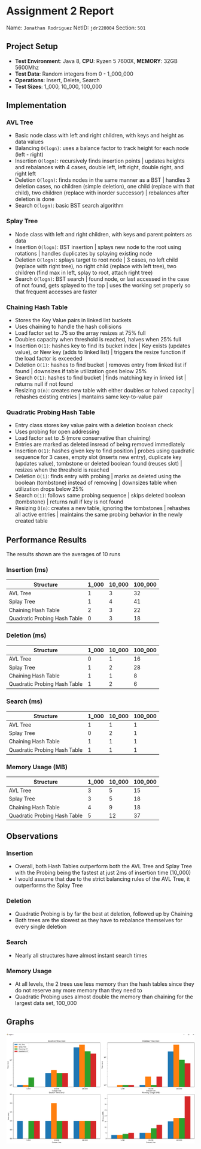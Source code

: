 # Assignment 2 Report
Name: `Jonathan Rodriguez`
NetID: `jdr220004`
Section: `501`


## Project Setup
- **Test Environment**: Java 8, **CPU**: Ryzen 5 7600X, **MEMORY**: 32GB 5600Mhz
- **Test Data**: Random integers from 0 - 1_000_000
- **Operations**: Insert, Delete, Search
- **Test Sizes**: 1_000, 10_000, 100_000

## Implementation

### AVL Tree
- Basic node class with left and right children, with keys and height as data values
- Balancing `O(logn)`: uses a balance factor to track height for each node (left - right)
- Insertion `O(logn)`: recursively finds insertion points | updates heights and rebalances with 4 cases, double left, left right, double right, and right left
- Deletion `O(logn)`: finds nodes in the same manner as a BST | handles 3 deletion cases, no children (simple deletion), one child (replace with that child), two children (replace with inorder successor) | rebalances after deletion is done
- Search `O(logn)`: basic BST search algorithm

### Splay Tree
- Node class with left and right children, with keys and parent pointers as data
- Insertion `O(logn)`: BST insertion | splays new node to the root using rotations | handles duplicates by splaying existing node
- Deletion `O(logn)`: splays target to root node | 3 cases, no left child (replace with right tree), no right child (replace with left tree), two children (find max in left, splay to root, attach right tree)
- Search `O(logn)`: BST search | found node, or last accessed in the case of not found, gets splayed to the top | uses the working set properly so that frequent accesses are faster

### Chaining Hash Table
- Stores the Key Value pairs in linked list buckets
- Uses chaining to handle the hash collisions
- Load factor set to .75 so the array resizes at 75% full
- Doubles capacity when threshold is reached, halves when 25% full
- Insertion `O(1)`: hashes key to find its bucket index | Key exists (updates value), or New key (adds to linked list) | triggers the resize function if the load factor is exceeded
- Deletion `O(1)`: hashes to find bucket | removes entry from linked list if found | downsizes if table utilization goes below 25%
- Search `O(1)`: hashes to find bucket | finds matching key in linked list | returns null if not found
- Resizing `O(n)`: creates new table with either doubles or halved capacity | rehashes existing entries | mantains same key-to-value pair

### Quadratic Probing Hash Table
- Entry class stores key value pairs with a deletion boolean check
- Uses probing for open addressing
- Load factor set to .5 (more conservative than chaining)
- Entries are marked as deleted insread of being removed immediately
- Insertion `O(1)`: hashes given key to find position | probes using quadratic sequence for 3 cases, empty slot (inserts new entry), duplicate key (updates value), tombstone or deleted boolean found (reuses slot) | resizes when the threshold is reached
- Deletion `O(1)`: finds entry with probing | marks as deleted using the boolean (tombstone) instead of removing | downsizes table when utilization drops below 25%
- Search `O(1)`: follows same probing sequence | skips deleted boolean (tombstone) | returns null if key is not found
- Resizing `O(n)`: creates a new table, ignoring the tombstones | rehashes all active entries | maintains the same probing behavior in the newly created table


## Performance Results

The results shown are the averages of 10 runs

### Insertion (ms)

| Structure | 1_000 | 10_000 | 100_000 |
|-----------|-------|--------|----------|
|AVL Tree | 1 | 3 | 32|
|Splay Tree | 1 | 4 | 41|
|Chaining Hash Table | 2 | 3 | 22|
|Quadratic Probing Hash Table | 0 | 3 | 18|

### Deletion (ms)

| Structure | 1_000 | 10_000 | 100_000 |
|-----------|-------|--------|----------|
|AVL Tree | 0 | 1 | 16|
|Splay Tree | 1 | 2 | 28|
|Chaining Hash Table | 1 | 1 | 8|
|Quadratic Probing Hash Table | 1 | 2 | 6|

### Search (ms)

| Structure | 1_000 | 10_000 | 100_000 |
|-----------|-------|--------|----------|
|AVL Tree | 1 | 1 | 1|
|Splay Tree | 0 | 2 | 1|
|Chaining Hash Table | 1 | 1 | 1|
|Quadratic Probing Hash Table | 1 | 1 | 1|

### Memory Usage (MB)

| Structure | 1_000 | 10_000 | 100_000 |
|-----------|-------|--------|----------|
|AVL Tree | 3 | 5 | 15|
|Splay Tree | 3 | 5| 18|
|Chaining Hash Table | 4 | 9 | 18|
|Quadratic Probing Hash Table | 5 | 12 | 37|

## Observations

### Insertion

- Overall, both Hash Tables outperform both the AVL Tree and Splay Tree with the Probing being the fastest at just 2ms of insertion time (10_000)
- I would assume that due to the strict balancing rules of the AVL Tree, it outperforms the Splay Tree

### Deletion

- Quadratic Probing is by far the best at deletion, followed up by Chaining
- Both trees are the slowest as they have to rebalance themselves for every single deletion

### Search

- Nearly all structures have almost instant search times 

### Memory Usage

- At all levels, the 2 trees use less memory than the hash tables since they do not reserve any more memory than they need to
- Quadratic Probing uses almost double the memory than chaining for the largest data set, 100_000

## Graphs

![alt text](image.png)